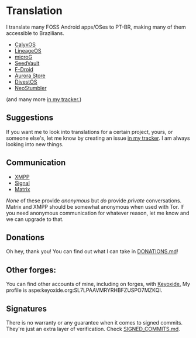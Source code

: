 # Translation
I translate many FOSS Android apps/OSes to PT-BR, making many of them accessible to Brazilians.

  * [CalyxOS](https://calyxos.org)
  * [LineageOS](https://lineageos.org)
  * [microG](https://microg.org)
  * [SeedVault](https://github.com/seedvault-app/seedvault)
  * [F-Droid](https://f-droid.org)
  * [Aurora Store](https://auroraoss.com)
  * [DivestOS](https://divestos.org/pages/our_apps)
  * [NeoStumbler](https://github.com/mjaakko/NeoStumbler)

(and many more [in my tracker.](https://codeberg.org/lucasmz/translation-suggestions/issues))

## Suggestions
If you want me to look into translations for a certain project, yours, or someone else's, let me know by creating an issue [in my tracker](https://codeberg.org/lucasmz/translation-suggestions/issues). I am always looking into new things.

## Communication
* [XMPP](xmpp:lucasmz@anche.no?omemo-sid-101440320=96008f2b325ef221189935739692d649c885366285e6b02ce5bf1de28de5091d;omemo-sid-281148943=fbfa10e8d3c7576d65234c84ea3c533fc2206b388cbd7914e469f201356d6001)
* [Signal](https://signal.me/#eu/Vg5FoFZ1pxkbrlAj71Mhzf6tTCTVVzo64l-EAkPTXAE3c15ulS1P67BByq8p9rrI)
* [Matrix](https://matrix.to/#/@lucasmz:tchncs.de)

*None* of these provide *anonymous* but *do* provide *private* conversations. Matrix and XMPP should be somewhat anonymous when used with Tor. If you need anonymous communication for whatever reason, let me know and we can upgrade to that.

## Donations
Oh hey, thank you! You can find out what I can take in [DONATIONS.md](DONATIONS.md)!

## Other forges:
You can find other accounts of mine, including on forges, with [Keyoxide.](https://keyoxide.org) My profile is aspe:keyoxide.org:SL7LPAAVMRYRHBFZUSPO7MZKQI.

## Signatures
There is no warranty or any guarantee when it comes to signed commits. They're just an extra layer of verification. Check [SIGNED_COMMITS.md](SIGNED_COMMITS.md).
